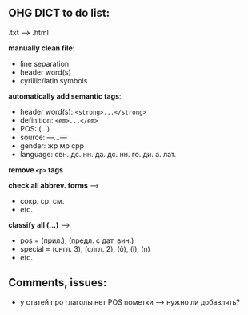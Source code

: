 ## OHG DICT to do list:

.txt --> .html

<b>manually clean file</b>:
* line separation
* header word(s)
* cyrillic/latin symbols

<b>automatically add semantic tags</b>:
* header word(s):	```<strong>...</strong>```
* definition:		```<em>...</em>```
* POS:			(...)
* source:		—...—
* gender:		жр мр срр
* language:		свн. дс. нн. да. дс. нн. го. ди. a. лат.

			
<b>remove ```<p>``` tags</b>

<b>check all abbrev. forms</b> -->
* сокр. ср. см.
* etc.

<b>classify all (...)</b> -->
* pos 	= (прил.), (предл. с дат. вин.)
* special = (снгл. 3), (слгл. 2), (ô), (i), (n)
* etc.

## Comments, issues:
* у статей про глаголы нет POS пометки --> нужно ли добавлять?
